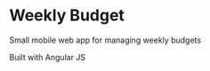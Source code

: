 Weekly Budget
=============

Small mobile web app for managing weekly budgets 

Built with Angular JS

